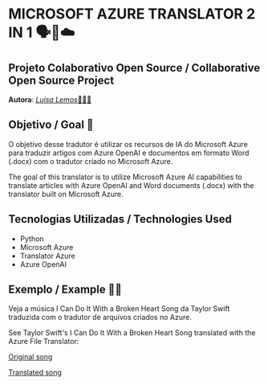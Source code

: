 # MICROSOFT AZURE TRANSLATOR 2 IN 1 🗣️🤖☁️

## Projeto Colaborativo Open Source / Collaborative Open Source Project
**Autora**: [*Luísa Lemos*👩🏻‍💻](https://github.com/Luisaphysics22) 

## Objetivo / Goal 🎯

O objetivo desse tradutor é utilizar os recursos de IA do Microsoft Azure para traduzir artigos com Azure OpenAI e documentos em formato Word (.docx) com o tradutor criado no Microsoft Azure. 

The goal of this translator is to utilize Microsoft Azure AI capabilities to translate articles with Azure OpenAI and Word documents (.docx) with the translator built on Microsoft Azure.

## Tecnologias Utilizadas / Technologies Used
- Python 
- Microsoft Azure
- Translator Azure
- Azure OpenAI

## Exemplo / Example 📑✅
   
   Veja a música I Can Do It With a Broken Heart Song da Taylor Swift traduzida com o tradutor de arquivos criados no Azure.
   
   See Taylor Swift's I Can Do It With a Broken Heart Song translated with the Azure File Translator:

[Original song](https://github.com/Luisaphysics22/tradutor_artigos_tecnico_azure_ai_luisa_lemos/blob/main/app_translator_docs/taylor_swift_song.docx)

[Translated song](https://github.com/Luisaphysics22/tradutor_artigos_tecnico_azure_ai_luisa_lemos/blob/main/app_translator_docs/taylor_swift_song_pt-br.docx)




